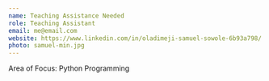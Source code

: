 ```yaml
---
name: Teaching Assistance Needed
role: Teaching Assistant
email: me@email.com
website: https://www.linkedin.com/in/oladimeji-samuel-sowole-6b93a798/
photo: samuel-min.jpg
---
```


Area of Focus: Python Programming
